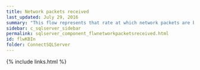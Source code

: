 ```yaml
---
title: ﻿Network packets received
last_updated: July 29, 2016
summary: "This flow represents that rate at which network packets are being received by SQL Server from client applications."
sidebar: c_sqlserver_sidebar
permalink: sqlserver_component_flwnetworkpacketsreceived.html
id: flwKBIn
folder: ConnectSQLServer
---
```


{% include links.html %}
